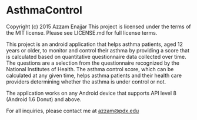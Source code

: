 # AsthmaControl

Copyright (c) 2015 Azzam Enajjar
This project is licensed under the terms of the MIT license. Please see LICENSE.md for full license terms.

This project is an android application that helps asthma patients, aged 12 years or older, to monitor and control their asthma by providing a score that is calculated based on quantitative questionnaire data collected over time. The questions are a selection from the questionnaire recognized by the National Institutes of Health. The asthma control score,  which can be calculated at any given time, helps asthma patients and their health care providers determining whether the asthma is under control or not.

The application works on any Android device that supports API level 8 (Android 1.6 Donut) and above.

For all inquiries, please contact me at azzam@pdx.edu
